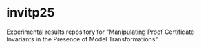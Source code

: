 # invitp25
Experimental results repository for "Manipulating Proof Certificate Invariants in the Presence of Model Transformations"
